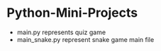 # Python-Mini-Projects
* main.py represents quiz game 
* main_snake.py represent snake game main file
